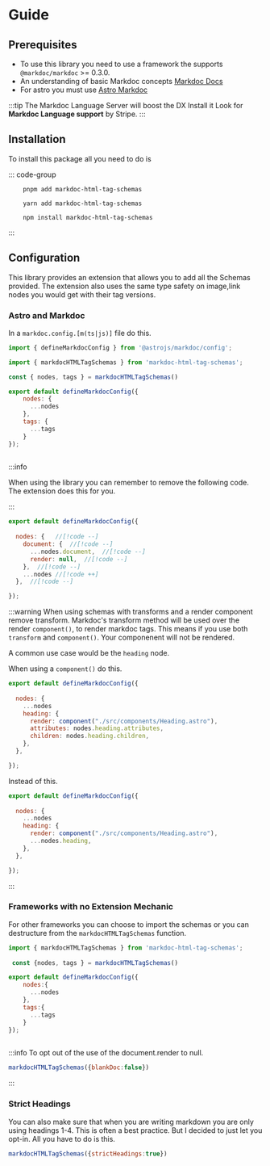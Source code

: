 <!-- markdownlint-disable no-inline-html -->

# Guide <Badge type="info" text="2.1.4"  />

## Prerequisites

- To use this library you need to use a framework the supports `@markdoc/markdoc` >= 0.3.0.
- An understanding of basic Markdoc concepts [Markdoc Docs](https://markdoc.dev)
- For astro you must use [Astro Markdoc](https://docs.astro.build/en/guides/integrations-guide/markdoc/)

:::tip The Markdoc Language Server will boost the DX
Install it Look for **Markdoc Language support** by Stripe.
:::

## Installation

To install this package all you need to do is

::: code-group

```shell [pnpm]
    pnpm add markdoc-html-tag-schemas
```

```shell [yarn]
    yarn add markdoc-html-tag-schemas
```

```shell [npm]
    npm install markdoc-html-tag-schemas
```

:::

## Configuration

This library provides an extension that allows you to add all the Schemas provided.
The extension also uses the same type safety on image,link nodes you would get with
their tag versions.

### Astro and Markdoc

In a `markdoc.config.[m(ts|js)]` file do this.

```js
import { defineMarkdocConfig } from '@astrojs/markdoc/config';

import { markdocHTMLTagSchemas } from 'markdoc-html-tag-schemas';

const { nodes, tags } = markdocHTMLTagSchemas()

export default defineMarkdocConfig({
    nodes: {
      ...nodes
    },
    tags: {
      ...tags
    }
});
 
```

:::info

When using the library you can remember to remove the following code.
The extension does this for you.  

:::

```js
export default defineMarkdocConfig({
    
  nodes: {   //[!code --]
    document: {  //[!code --]
      ...nodes.document,  //[!code --]
      render: null,  //[!code --]
    },  //[!code --]
    ...nodes //[!code ++]
  },  //[!code --]

});
```

:::warning When using schemas with transforms and a render component remove transform.
Markdoc's transform method will be used over the render `component()`,
to render markdoc tags. This means if you use both `transform` and `component()`.
Your componenent will not be rendered.

A common use case would be the `heading` node.

When using a `component()` do this.

```js
export default defineMarkdocConfig({
    
  nodes: {   
    ...nodes 
    heading: {
      render: component("./src/components/Heading.astro"),
      attributes: nodes.heading.attributes,
      children: nodes.heading.children,
    },  
  },  

});
```

Instead of this.

```js
export default defineMarkdocConfig({
    
  nodes: {   
    ...nodes 
    heading: {
      render: component("./src/components/Heading.astro"),
      ...nodes.heading,
    },  
  },  

});
```

:::

### Frameworks with no Extension Mechanic

 For other frameworks you can choose to import the schemas or you can destructure
from the `markdocHTMLTagSchemas` function.

```js
import { markdocHTMLTagSchemas } from 'markdoc-html-tag-schemas';
  
 const {nodes, tags } = markdocHTMLTagSchemas()

export default defineMarkdocConfig({
    nodes:{
      ...nodes 
    },
    tags:{
      ...tags
    }
});
    
```

:::info
To opt out of the use of the document.render to null.

```js
markdocHTMLTagSchemas({blankDoc:false})
```

:::

### Strict Headings

You can also make sure that when you are writing markdown you are only using headings 1-4.
This is often a best practice. But I decided to just let you opt-in.
All you have to do is this.

```js
markdocHTMLTagSchemas({strictHeadings:true})
```
